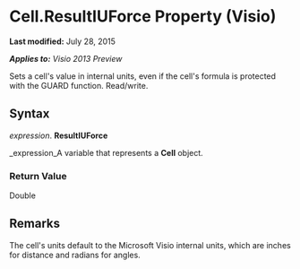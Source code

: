 
# Cell.ResultIUForce Property (Visio)

 **Last modified:** July 28, 2015

 _**Applies to:** Visio 2013 Preview_

Sets a cell's value in internal units, even if the cell's formula is protected with the GUARD function. Read/write.


## Syntax

 _expression_. **ResultIUForce**

 _expression_A variable that represents a  **Cell** object.


### Return Value

Double


## Remarks

The cell's units default to the Microsoft Visio internal units, which are inches for distance and radians for angles.

